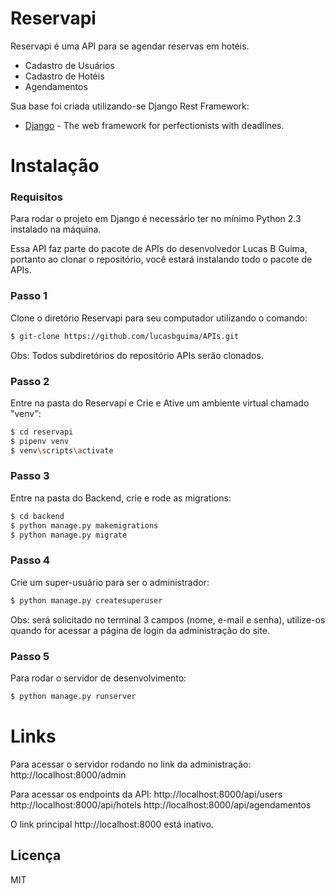 # Reservapi

Reservapi é uma API para se agendar reservas em hotéis.

  - Cadastro de Usuários
  - Cadastro de Hotéis
  - Agendamentos

Sua base foi criada utilizando-se Django Rest Framework:

* [Django](https://docs.djangoproject.com/en/3.1/) - The web framework for perfectionists with deadlines.

# Instalação

### Requisitos
Para rodar o projeto em Django é necessário ter no mínimo Python 2.3 instalado na máquina.

Essa API faz parte do pacote de APIs do desenvolvedor Lucas B Guima, portanto ao clonar o repositório, você estará instalando todo o pacote de APIs.

### Passo 1

Clone o diretório Reservapi para seu computador utilizando o comando:
```sh
$ git-clone https://github.com/lucasbguima/APIs.git
```
Obs: Todos subdiretórios do repositório APIs serão clonados. 

### Passo 2
Entre na pasta do Reservapi e Crie e Ative um ambiente virtual chamado "venv":

```sh
$ cd reservapi
$ pipenv venv
$ venv\scripts\activate
```

### Passo 3

Entre na pasta do Backend, crie e rode as migrations:

```sh
$ cd backend
$ python manage.py makemigrations
$ python manage.py migrate
```

### Passo 4

Crie um super-usuário para ser o administrador:

```sh
$ python manage.py createsuperuser
```
Obs: será solicitado no terminal 3 campos (nome, e-mail e senha), utilize-os quando for acessar a página de login da administração do site. 

### Passo 5

Para rodar o servidor de desenvolvimento:

```sh
$ python manage.py runserver
```

# Links

Para acessar o servidor rodando no link da administração:
http://localhost:8000/admin

Para acessar os endpoints da API:
http://localhost:8000/api/users
http://localhost:8000/api/hotels
http://localhost:8000/api/agendamentos

O link principal http://localhost:8000 está inativo.


Licença
----

MIT
